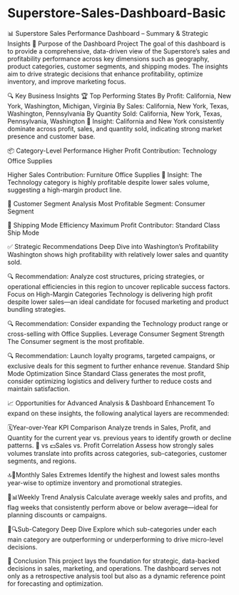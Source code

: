 # Superstore-Sales-Dashboard-Basic

📊 Superstore Sales Performance Dashboard – Summary & Strategic Insights
🎯 Purpose of the Dashboard Project
The goal of this dashboard is to provide a comprehensive, data-driven view of the Superstore’s sales and profitability performance across key dimensions such as geography, product categories, customer segments, and shipping modes. The insights aim to drive strategic decisions that enhance profitability, optimize inventory, and improve marketing focus.

🔍 Key Business Insights
🏆 Top Performing States
By Profit:
California, New York, Washington, Michigan, Virginia
By Sales:
California, New York, Texas, Washington, Pennsylvania
By Quantity Sold:
California, New York, Texas, Pennsylvania, Washington
📌 Insight: California and New York consistently dominate across profit, sales, and quantity sold, indicating strong market presence and customer base.

📦 Category-Level Performance
Higher Profit Contribution:
Technology
Office Supplies

Higher Sales Contribution:
Furniture
Office Supplies
📌 Insight: The Technology category is highly profitable despite lower sales volume, suggesting a high-margin product line.

👥 Customer Segment Analysis
Most Profitable Segment:
Consumer Segment

🚚 Shipping Mode Efficiency
Maximum Profit Contributor:
Standard Class Ship Mode

✅ Strategic Recommendations
Deep Dive into Washington’s Profitability
Washington shows high profitability with relatively lower sales and quantity sold.

🔍 Recommendation: Analyze cost structures, pricing strategies, or operational efficiencies in this region to uncover replicable success factors.
Focus on High-Margin Categories
Technology is delivering high profit despite lower sales—an ideal candidate for focused marketing and product bundling strategies.

🔍 Recommendation: Consider expanding the Technology product range or cross-selling with Office Supplies.
Leverage Consumer Segment Strength
The Consumer segment is the most profitable.

🔍 Recommendation: Launch loyalty programs, targeted campaigns, or exclusive deals for this segment to further enhance revenue.
Standard Ship Mode Optimization
Since Standard Class generates the most profit, consider optimizing logistics and delivery further to reduce costs and maintain satisfaction.

📈 Opportunities for Advanced Analysis & Dashboard Enhancement
To expand on these insights, the following analytical layers are recommended:
  
  🗓️Year-over-Year KPI Comparison
Analyze trends in Sales, Profit, and Quantity for the current year vs. previous years to identify growth or decline patterns.
  🛒 vs 💵Sales vs. Profit Correlation
Assess how strongly sales volumes translate into profits across categories, sub-categories, customer segments, and regions.
  
  🔝📅Monthly Sales Extremes
Identify the highest and lowest sales months year-wise to optimize inventory and promotional strategies.
  
  🔁📊Weekly Trend Analysis
Calculate average weekly sales and profits, and flag weeks that consistently perform above or below average—ideal for planning discounts or campaigns.
 
  🧩🔍Sub-Category Deep Dive
Explore which sub-categories under each main category are outperforming or underperforming to drive micro-level decisions.

📌 Conclusion
This project lays the foundation for strategic, data-backed decisions in sales, marketing, and operations. The dashboard serves not only as a retrospective analysis tool but also as a dynamic reference point for forecasting and optimization.
